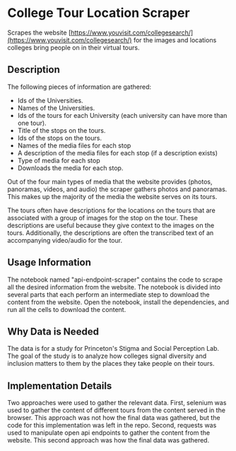 # College Tour Location Scraper

Scrapes the website [https://www.youvisit.com/collegesearch/](https://www.youvisit.com/collegesearch/) for the images 
and locations colleges bring people on in their virtual tours.

## Description

The following pieces of information are gathered:

- Ids of the Universities.
- Names of the Universities.
- Ids of the tours for each University (each university can have more than one tour).
- Title of the stops on the tours.
- Ids of the stops on the tours.
- Names of the media files for each stop
- A description of the media files for each stop (if a description exists)
- Type of media for each stop
- Downloads the media for each stop.

Out of the four main types of media that the website provides (photos, panoramas, videos, and audio) the scraper gathers
photos and panoramas. This makes up the majority of the media the website serves on its tours.

The tours often have descriptions for the locations on the tours that are associated with a group of images for the stop
on the tour. These descriptions are useful because they give context to the images on the tours. Additionally, the 
descriptions are often the transcribed text of an accompanying video/audio for the tour.

## Usage Information

The notebook named "api-endpoint-scraper" contains the code to scrape all the desired information from the website. 
The notebook is divided into several parts that each perform an intermediate step to download the content from the 
website. Open the notebook, install the dependencies, and run all the cells to download the content. 

## Why Data is Needed

The data is for a study for Princeton's Stigma and Social Perception Lab. The goal of the study is to analyze how 
colleges signal diversity and inclusion matters to them by the places they take people on their tours. 

## Implementation Details

Two approaches were used to gather the relevant data. First, selenium was used to gather the content of different tours
from the content served in the browser. This approach was not how the final data was gathered, but the code for this 
implementation was left in the repo. Second, requests was used to manipulate open api endpoints to gather the content
from the website. This second approach was how the final data was gathered.